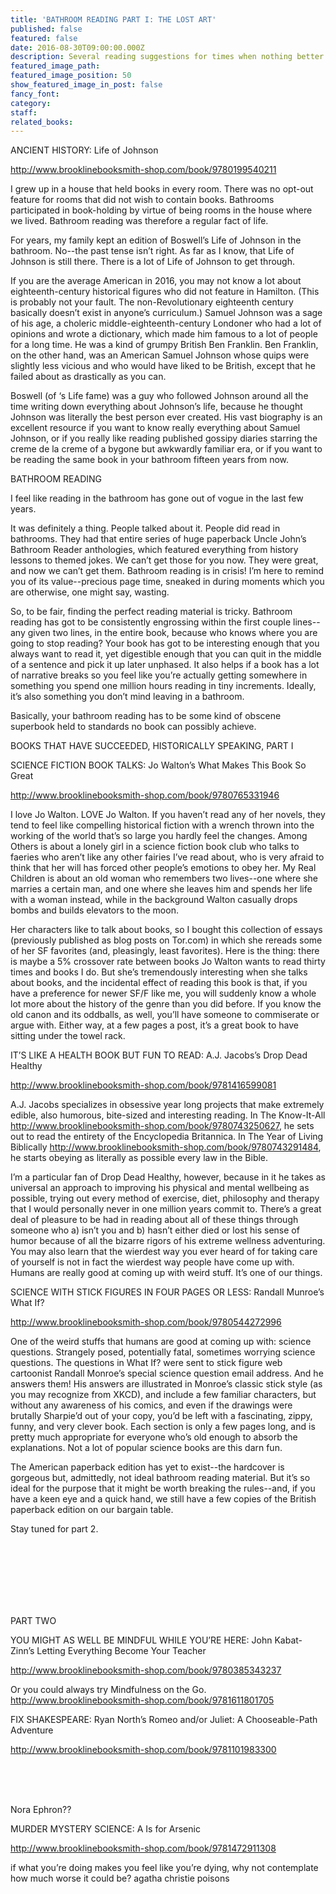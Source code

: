 ```yaml
---
title: 'BATHROOM READING PART I: THE LOST ART'
published: false
featured: false
date: 2016-08-30T09:00:00.000Z
description: Several reading suggestions for times when nothing better is going on.
featured_image_path:
featured_image_position: 50
show_featured_image_in_post: false
fancy_font:
category:
staff:
related_books:
---
```



ANCIENT HISTORY: Life of Johnson

http://www.brooklinebooksmith-shop.com/book/9780199540211

I grew up in a house that held books in every room. There was no opt-out feature for rooms that did not wish to contain books. Bathrooms participated in book-holding by virtue of being rooms in the house where we lived. Bathroom reading was therefore a regular fact of life.

For years, my family kept an edition of Boswell’s Life of Johnson in the bathroom. No--the past tense isn’t right. As far as I know, that Life of Johnson is still there. There is a lot of Life of Johnson to get through.

If you are the average American in 2016, you may not know a lot about eighteenth-century historical figures who did not feature in Hamilton. (This is probably not your fault. The non-Revolutionary eighteenth century basically doesn’t exist in anyone’s curriculum.) Samuel Johnson was a sage of his age, a choleric middle-eighteenth-century Londoner who had a lot of opinions and wrote a dictionary, which made him famous to a lot of people for a long time. He was a kind of grumpy British Ben Franklin. Ben Franklin, on the other hand, was an American Samuel Johnson whose quips were slightly less vicious and who would have liked to be British, except that he failed about as drastically as you can.

Boswell (of ‘s Life fame) was a guy who followed Johnson around all the time writing down everything about Johnson’s life, because he thought Johnson was literally the best person ever created. His vast biography is an excellent resource if you want to know really everything about Samuel Johnson, or if you really like reading published gossipy diaries starring the creme de la creme of a bygone but awkwardly familiar era, or if you want to be reading the same book in your bathroom fifteen years from now.

BATHROOM READING

I feel like reading in the bathroom has gone out of vogue in the last few years.

It was definitely a thing. People talked about it. People did read in bathrooms. They had that entire series of huge paperback Uncle John’s Bathroom Reader anthologies, which featured everything from history lessons to themed jokes. We can’t get those for you now. They were great, and now we can’t get them. Bathroom reading is in crisis! I’m here to remind you of its value--precious page time, sneaked in during moments which you are otherwise, one might say, wasting.

So, to be fair, finding the perfect reading material is tricky. Bathroom reading has got to be consistently engrossing within the first couple lines--any given two lines, in the entire book, because who knows where you are going to stop reading? Your book has got to be interesting enough that you always want to read it, yet digestible enough that you can quit in the middle of a sentence and pick it up later unphased. It also helps if a book has a lot of narrative breaks so you feel like you’re actually getting somewhere in something you spend one million hours reading in tiny increments. Ideally, it’s also something you don’t mind leaving in a bathroom.

Basically, your bathroom reading has to be some kind of obscene superbook held to standards no book can possibly achieve.

BOOKS THAT HAVE SUCCEEDED, HISTORICALLY SPEAKING, PART I

SCIENCE FICTION BOOK TALKS: Jo Walton’s What Makes This Book So Great

http://www.brooklinebooksmith-shop.com/book/9780765331946

I love Jo Walton. LOVE Jo Walton. If you haven’t read any of her novels, they tend to feel like compelling historical fiction with a wrench thrown into the working of the world that’s so large you hardly feel the changes. Among Others is about a lonely girl in a science fiction book club who talks to faeries who aren’t like any other fairies I’ve read about, who is very afraid to think that her will has forced other people’s emotions to obey her. My Real Children is about an old woman who remembers two lives--one where she marries a certain man, and one where she leaves him and spends her life with a woman instead, while in the background Walton casually drops bombs and builds elevators to the moon.

Her characters like to talk about books, so I bought this collection of essays (previously published as blog posts on Tor.com) in which she rereads some of her SF favorites (and, pleasingly, least favorites). Here is the thing: there is maybe a 5% crossover rate between books Jo Walton wants to read thirty times and books I do. But she’s tremendously interesting when she talks about books, and the incidental effect of reading this book is that, if you have a preference for newer SF/F like me, you will suddenly know a whole lot more about the history of the genre than you did before. If you know the old canon and its oddballs, as well, you’ll have someone to commiserate or argue with. Either way, at a few pages a post, it’s a great book to have sitting under the towel rack.

IT’S LIKE A HEALTH BOOK BUT FUN TO READ: A.J. Jacobs’s Drop Dead Healthy

http://www.brooklinebooksmith-shop.com/book/9781416599081

A.J. Jacobs specializes in obsessive year long projects that make extremely edible, also humorous, bite-sized and interesting reading. In The Know-It-All http://www.brooklinebooksmith-shop.com/book/9780743250627, he sets out to read the entirety of the Encyclopedia Britannica. In The Year of Living Biblically http://www.brooklinebooksmith-shop.com/book/9780743291484, he starts obeying as literally as possible every law in the Bible.

I’m a particular fan of Drop Dead Healthy, however, because in it he takes as universal an approach to improving his physical and mental wellbeing as possible, trying out every method of exercise, diet, philosophy and therapy that I would personally never in one million years commit to. There’s a great deal of pleasure to be had in reading about all of these things through someone who a) isn’t you and b) hasn’t either died or lost his sense of humor because of all the bizarre rigors of his extreme wellness adventuring. You may also learn that the wierdest way you ever heard of for taking care of yourself is not in fact the wierdest way people have come up with. Humans are really good at coming up with weird stuff. It’s one of our things.

SCIENCE WITH STICK FIGURES IN FOUR PAGES OR LESS: Randall Munroe’s What If?

http://www.brooklinebooksmith-shop.com/book/9780544272996

One of the weird stuffs that humans are good at coming up with: science questions. Strangely posed, potentially fatal, sometimes worrying science questions. The questions in What If? were sent to stick figure web cartoonist Randall Monroe’s special science question email address. And he answers them! His answers are illustrated in Monroe’s classic stick style (as you may recognize from XKCD), and include a few familiar characters, but without any awareness of his comics, and even if the drawings were brutally Sharpie’d out of your copy, you’d be left with a fascinating, zippy, funny, and very clever book. Each section is only a few pages long, and is pretty much appropriate for everyone who’s old enough to absorb the explanations. Not a lot of popular science books are this darn fun.

The American paperback edition has yet to exist--the hardcover is gorgeous but, admittedly, not ideal bathroom reading material. But it’s so ideal for the purpose that it might be worth breaking the rules--and, if you have a keen eye and a quick hand, we still have a few copies of the British paperback edition on our bargain table.

Stay tuned for part 2.

<br>
<br>
<br>
<br>
<br>&nbsp;

PART TWO

YOU MIGHT AS WELL BE MINDFUL WHILE YOU’RE HERE: John Kabat-Zinn’s Letting Everything Become Your Teacher

http://www.brooklinebooksmith-shop.com/book/9780385343237

Or you could always try Mindfulness on the Go. http://www.brooklinebooksmith-shop.com/book/9781611801705

FIX SHAKESPEARE: Ryan North’s Romeo and/or Juliet: A Chooseable-Path Adventure

http://www.brooklinebooksmith-shop.com/book/9781101983300

<br>
<br>&nbsp;

Nora Ephron??

MURDER MYSTERY SCIENCE: A Is for Arsenic

http://www.brooklinebooksmith-shop.com/book/9781472911308

if what you’re doing makes you feel like you’re dying, why not contemplate how much worse it could be? agatha christie poisons

<br>
<br>
<br>
<br>&nbsp;